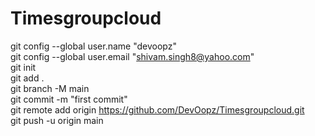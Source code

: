 ﻿# Timesgroupcloud <br>
git config --global user.name "devoopz" <br>
git config --global user.email "shivam.singh8@yahoo.com"<br>
git init <br>
git add . <br>
git branch -M main <br> 
git commit -m "first commit" <br>
git remote add origin https://github.com/DevOopz/Timesgroupcloud.git <br>
git push -u origin main <br>
